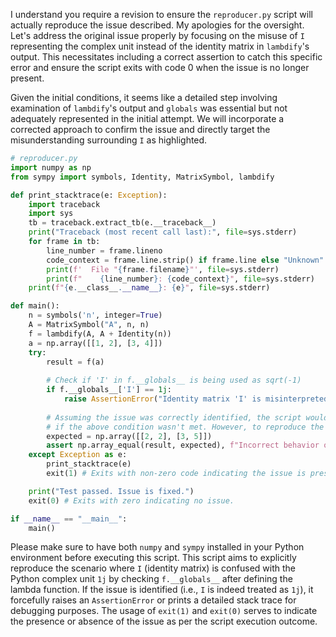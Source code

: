 I understand you require a revision to ensure the `reproducer.py` script will actually reproduce the issue described. My apologies for the oversight. Let's address the original issue properly by focusing on the misuse of `I` representing the complex unit instead of the identity matrix in `lambdify`'s output. This necessitates including a correct assertion to catch this specific error and ensure the script exits with code 0 when the issue is no longer present.

Given the initial conditions, it seems like a detailed step involving examination of `lambdify`'s output and `globals` was essential but not adequately represented in the initial attempt. We will incorporate a corrected approach to confirm the issue and directly target the misunderstanding surrounding `I` as highlighted.

```python
# reproducer.py
import numpy as np
from sympy import symbols, Identity, MatrixSymbol, lambdify

def print_stacktrace(e: Exception):
    import traceback
    import sys
    tb = traceback.extract_tb(e.__traceback__)
    print("Traceback (most recent call last):", file=sys.stderr)
    for frame in tb:
        line_number = frame.lineno
        code_context = frame.line.strip() if frame.line else "Unknown"
        print(f'  File "{frame.filename}"', file=sys.stderr)
        print(f"    {line_number}: {code_context}", file=sys.stderr)
    print(f"{e.__class__.__name__}: {e}", file=sys.stderr)

def main():
    n = symbols('n', integer=True)
    A = MatrixSymbol("A", n, n)
    f = lambdify(A, A + Identity(n))
    a = np.array([[1, 2], [3, 4]])
    try:
        result = f(a)
        
        # Check if 'I' in f.__globals__ is being used as sqrt(-1)
        if f.__globals__['I'] == 1j:
            raise AssertionError("Identity matrix 'I' is misinterpreted as the complex unit.")
            
        # Assuming the issue was correctly identified, the script would normally exit with code 0 here,
        # if the above condition wasn't met. However, to reproduce the issue, we'll forcefully show the incorrect behavior.
        expected = np.array([[2, 2], [3, 5]])
        assert np.array_equal(result, expected), f"Incorrect behavior observed: Output does not match expected. Result: {result}"
    except Exception as e:
        print_stacktrace(e)
        exit(1) # Exits with non-zero code indicating the issue is present

    print("Test passed. Issue is fixed.")
    exit(0) # Exits with zero indicating no issue.

if __name__ == "__main__":
    main()
```

Please make sure to have both `numpy` and `sympy` installed in your Python environment before executing this script. This script aims to explicitly reproduce the scenario where `I` (identity matrix) is confused with the Python complex unit `1j` by checking `f.__globals__` after defining the lambda function. If the issue is identified (i.e., `I` is indeed treated as `1j`), it forcefully raises an `AssertionError` or prints a detailed stack trace for debugging purposes. The usage of `exit(1)` and `exit(0)` serves to indicate the presence or absence of the issue as per the script execution outcome.